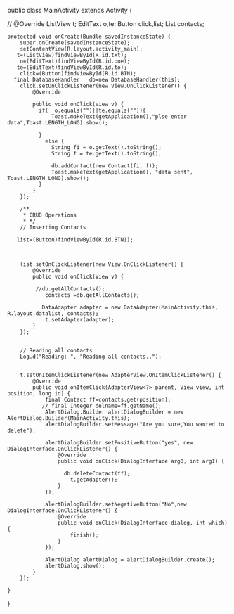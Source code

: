 public class MainActivity extends Activity {

  //  @Override
    ListView t;
    EditText o,te;
    Button click,list;
    List<Contact> contacts;

    protected void onCreate(Bundle savedInstanceState) {
        super.onCreate(savedInstanceState);
        setContentView(R.layout.activity_main);
       t=(ListView)findViewById(R.id.txt);
        o=(EditText)findViewById(R.id.one);
       te=(EditText)findViewById(R.id.to);
        click=(Button)findViewById(R.id.BTN);
      final DatabaseHandler   db=new DatabaseHandler(this);
        click.setOnClickListener(new View.OnClickListener() {
            @Override

            public void onClick(View v) {
              if(  o.equals("")||te.equals("")){
                  Toast.makeText(getApplication(),"plse enter data",Toast.LENGTH_LONG).show();

              }
                else {
                  String fi = o.getText().toString();
                  String f = te.getText().toString();

                  db.addContact(new Contact(fi, f));
                  Toast.makeText(getApplication(), "data sent", Toast.LENGTH_LONG).show();
              }
            }
        });

        /**
         * CRUD Operations
         * */
        // Inserting Contacts

       list=(Button)findViewById(R.id.BTN1);



        list.setOnClickListener(new View.OnClickListener() {
            @Override
            public void onClick(View v) {

             //db.getAllContacts();
                contacts =db.getAllContacts();

               DataAdapter adapter = new DataAdapter(MainActivity.this, R.layout.datalist, contacts);
                t.setAdapter(adapter);
            }
        });


        // Reading all contacts
        Log.d("Reading: ", "Reading all contacts..");


        t.setOnItemClickListener(new AdapterView.OnItemClickListener() {
            @Override
            public void onItemClick(AdapterView<?> parent, View view, int position, long id) {
                final Contact ff=contacts.get(position);
               // final Integer delname=ff.getName();
                AlertDialog.Builder alertDialogBuilder = new AlertDialog.Builder(MainActivity.this);
                alertDialogBuilder.setMessage("Are you sure,You wanted to delete");

                alertDialogBuilder.setPositiveButton("yes", new DialogInterface.OnClickListener() {
                    @Override
                    public void onClick(DialogInterface arg0, int arg1) {

                      db.deleteContact(ff);
                        t.getAdapter();
                    }
                });

                alertDialogBuilder.setNegativeButton("No",new DialogInterface.OnClickListener() {
                    @Override
                    public void onClick(DialogInterface dialog, int which) {
                        finish();
                    }
                });

                AlertDialog alertDialog = alertDialogBuilder.create();
                alertDialog.show();
            }
        });

    }




}

